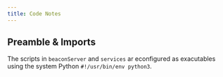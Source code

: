 ```yaml
---
title: Code Notes
---
```


## Preamble & Imports

The scripts in `beaconServer` and `services` ar econfigured as exacutables using
the system Python `#!/usr/bin/env python3`.

